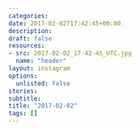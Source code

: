 ```yaml
---
categories:
date: 2017-02-02T17:42:45+00:00
description:
draft: false
resources:
- src: 2017-02-02_17-42-45_UTC.jpg
  name: "header"
layout: instagram
options:
  unlisted: false
stories:
subtitle:
title: "2017-02-02"
tags: []
---
```


 
